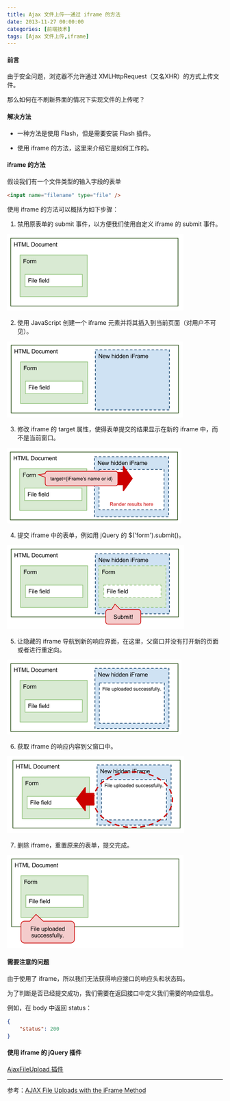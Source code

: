 ```yaml
---
title: Ajax 文件上传——通过 iframe 的方法
date: 2013-11-27 00:00:00
categories: [前端技术]
tags: [Ajax 文件上传,iframe]
---
```


#### 前言

由于安全问题，浏览器不允许通过 XMLHttpRequest（又名XHR）的方式上传文件。

那么如何在不刷新界面的情况下实现文件的上传呢？

#### 解决方法

* 一种方法是使用 Flash，但是需要安装 Flash 插件。

* 使用 iframe 的方法，这里来介绍它是如何工作的。

#### iframe 的方法

假设我们有一个文件类型的输入字段的表单
```html
<input name="filename" type="file" />
```

使用 iframe 的方法可以概括为如下步骤：

1) 禁用原表单的 submit 事件，以方便我们使用自定义 iframe 的 submit 事件。

![](/2013/11/27/iframe-method-step-0.png)

2) 使用 JavaScript 创建一个 iframe 元素并将其插入到当前页面（对用户不可见）。

![](/2013/11/27/iframe-method-step-1.png)

3) 修改 iframe 的 target 属性，使得表单提交的结果显示在新的 iframe 中，而不是当前窗口。

![](/2013/11/27/iframe-method-step-2.png)

4) 提交 iframe 中的表单，例如用 jQuery 的 $('form').submit()。

![](/2013/11/27/iframe-method-step-3.png)

5) 让隐藏的 iframe 导航到新的响应界面，在这里，父窗口并没有打开新的页面或者进行重定向。

![](/2013/11/27/iframe-method-step-4.png)

6) 获取 iframe 的响应内容到父窗口中。

![](/2013/11/27/iframe-method-step-5.png)

7) 删除 iframe，重置原来的表单，提交完成。

![](/2013/11/27/iframe-method-step-6.png)

#### 需要注意的问题

由于使用了 iframe，所以我们无法获得响应接口的响应头和状态码。

为了判断是否已经提交成功，我们需要在返回接口中定义我们需要的响应信息。

例如，在 body 中返回 status：
```json
{
	"status": 200
}
```

#### 使用 iframe 的 jQuery 插件

[AjaxFileUpload 插件](http://www.phpletter.com/Demo/AjaxFileUpload-Demo/)

___

参考：[AJAX File Uploads with the iFrame Method](http://www.alfajango.com/blog/ajax-file-uploads-with-the-iframe-method/)
